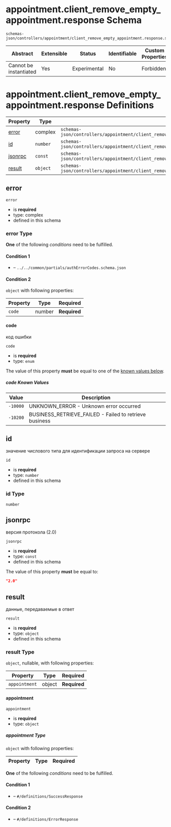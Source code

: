 # appointment.client_remove_empty_appointment.response Schema

```
schemas-json/controllers/appointment/client_remove_empty_appointment.response.schema.json
```

| Abstract               | Extensible | Status       | Identifiable | Custom Properties | Additional Properties | Defined In                                                                                                                           |
| ---------------------- | ---------- | ------------ | ------------ | ----------------- | --------------------- | ------------------------------------------------------------------------------------------------------------------------------------ |
| Cannot be instantiated | Yes        | Experimental | No           | Forbidden         | Permitted             | [controllers/appointment/client_remove_empty_appointment.response.schema.json](client_remove_empty_appointment.response.schema.json) |

# appointment.client_remove_empty_appointment.response Definitions

| Property            | Type     | Group                                                                                                                    |
| ------------------- | -------- | ------------------------------------------------------------------------------------------------------------------------ |
| [error](#error)     | complex  | `schemas-json/controllers/appointment/client_remove_empty_appointment.response.schema.json#/definitions/ErrorCodes`      |
| [id](#id)           | `number` | `schemas-json/controllers/appointment/client_remove_empty_appointment.response.schema.json#/definitions/SuccessResponse` |
| [jsonrpc](#jsonrpc) | `const`  | `schemas-json/controllers/appointment/client_remove_empty_appointment.response.schema.json#/definitions/SuccessResponse` |
| [result](#result)   | `object` | `schemas-json/controllers/appointment/client_remove_empty_appointment.response.schema.json#/definitions/SuccessResponse` |

## error

`error`

- is **required**
- type: complex
- defined in this schema

### error Type

**One** of the following _conditions_ need to be fulfilled.

#### Condition 1

- []() – `../../common/partials/authErrorCodes.schema.json`

#### Condition 2

`object` with following properties:

| Property | Type   | Required     |
| -------- | ------ | ------------ |
| `code`   | number | **Required** |

#### code

код ошибки

`code`

- is **required**
- type: `enum`

The value of this property **must** be equal to one of the [known values below](#-known-values).

##### code Known Values

| Value    | Description                                            |
| -------- | ------------------------------------------------------ |
| `-10000` | UNKNOWN_ERROR - Unknown error occurred                 |
| `-10200` | BUSINESS_RETRIEVE_FAILED - Failed to retrieve business |

## id

значение числового типа для идентификации запроса на сервере

`id`

- is **required**
- type: `number`
- defined in this schema

### id Type

`number`

## jsonrpc

версия протокола (2.0)

`jsonrpc`

- is **required**
- type: `const`
- defined in this schema

The value of this property **must** be equal to:

```json
"2.0"
```

## result

данные, передаваемые в ответ

`result`

- is **required**
- type: `object`
- defined in this schema

### result Type

`object`, nullable, with following properties:

| Property      | Type   | Required     |
| ------------- | ------ | ------------ |
| `appointment` | object | **Required** |

#### appointment

`appointment`

- is **required**
- type: `object`

##### appointment Type

`object` with following properties:

| Property | Type | Required |
| -------- | ---- | -------- |


**One** of the following _conditions_ need to be fulfilled.

#### Condition 1

- []() – `#/definitions/SuccessResponse`

#### Condition 2

- []() – `#/definitions/ErrorResponse`
